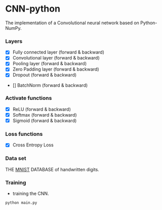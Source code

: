 # CNN-python
 The implementation of a Convolutional neural network based on Python-NumPy.
### Layers
- [X] Fully connected layer (forward & backward)
- [X] Convolutional layer (forward & backward)
- [X] Pooling layer (forward & backward)
- [X] Zero Padding layer (forward & backward)
- [X] Dropout (forward & backward)
- [] BatchNorm (forward & backward)

### Activate functions
- [X] ReLU  (forward & backward)
- [X] Softmax (forward & backward)
- [X] Sigmoid (forward & backward)
### Loss functions
- [X] Cross Entropy Loss 

### Data set
THE [MNIST](http://yann.lecun.com/exdb/mnist/) DATABASE of handwritten digits.

### Training 
- training the CNN.
```
python main.py
```
